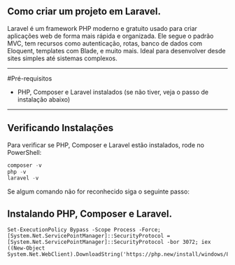 ## Como criar um projeto em Laravel. 

Laravel é um framework PHP moderno e gratuito usado para criar aplicações web de forma mais rápida e organizada. 
Ele segue o padrão MVC, tem recursos como autenticação, rotas, banco de dados com Eloquent, templates com Blade, 
e muito mais. Ideal para desenvolver desde sites simples até sistemas complexos.

---

#Pré-requisitos
- PHP, Composer e Laravel instalados (se não tiver, veja o passo de instalação abaixo)

---

## Verificando Instalações

Para verificar se PHP, Composer e Laravel estão instalados, rode no PowerShell:

```powershell
composer -v
php -v
laravel -v
```

Se algum comando não for reconhecido siga o seguinte passo:

## Instalando PHP, Composer e Laravel. 
```
Set-ExecutionPolicy Bypass -Scope Process -Force; [System.Net.ServicePointManager]::SecurityProtocol = [System.Net.ServicePointManager]::SecurityProtocol -bor 3072; iex ((New-Object System.Net.WebClient).DownloadString('https://php.new/install/windows/8.4'))
```

